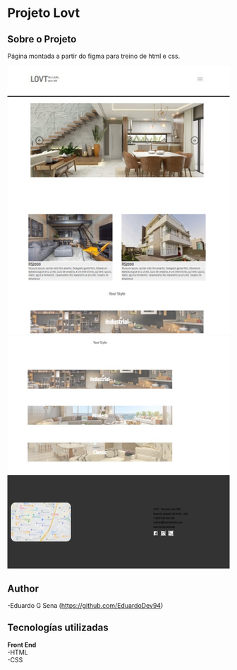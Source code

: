# Projeto Lovt

## Sobre o Projeto
Página montada a partir do figma para treino de html e css.

![Ladingpage](./assets/img/lovtpg1.jpg)
![Ladingpage](./assets/img/lovtpg2.jpg)

## Author
-Eduardo G Sena (https://github.com/EduardoDev94)

## Tecnologías utilizadas
**Front End** <br>
-HTML <BR>
-CSS